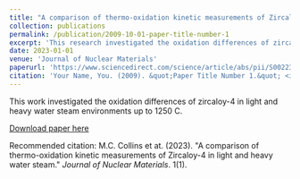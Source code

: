 ```yaml
---
title: "A comparison of thermo-oxidation kinetic measurements of Zircaloy-4 in light and heavy water steam"
collection: publications
permalink: /publication/2009-10-01-paper-title-number-1
excerpt: 'This research investigated the oxidation differences of zircaloy-4 in light and heavy water steam environments up to 1250 C.'
date: 2023-01-01
venue: 'Journal of Nuclear Materials'
paperurl: 'https://www.sciencedirect.com/science/article/abs/pii/S0022311522005906'
citation: 'Your Name, You. (2009). &quot;Paper Title Number 1.&quot; <i>Journal 1</i>. 1(1).'
---
```

This work investigated the oxidation differences of zircaloy-4 in light and heavy water steam environments up to 1250 C.

[Download paper here](http://academicpages.github.io/files/paper1.pdf)

Recommended citation: M.C. Collins et at. (2023). "A comparison of thermo-oxidation kinetic measurements of Zircaloy-4 in light and heavy water steam." <i>Journal of Nuclear Materials</i>. 1(1).
